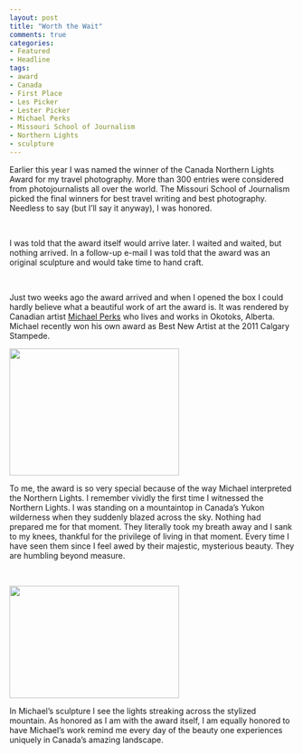 ```yaml
---
layout: post
title: "Worth the Wait"
comments: true
categories:
- Featured
- Headline
tags:
- award
- Canada
- First Place
- Les Picker
- Lester Picker
- Michael Perks
- Missouri School of Journalism
- Northern Lights
- sculpture
---
```

Earlier this year I was named the winner of the Canada Northern Lights Award for my travel photography. More than 300 entries were considered from photojournalists all over the world. The Missouri School of Journalism picked the final winners for best travel writing and best photography. Needless to say (but I’ll say it anyway), I was honored.

&nbsp;

I was told that the award itself would arrive later. I waited and waited, but nothing arrived. In a follow-up e-mail I was told that the award was an original sculpture and would take time to hand craft.

&nbsp;

Just two weeks ago the award arrived and when I opened the box I could hardly believe what a beautiful work of art the award is. It was rendered by Canadian artist <a href="http://www.metalperks.com">Michael Perks</a> who lives and works in Okotoks, Alberta. Michael recently won his own award as Best New Artist at the 2011 Calgary Stampede.

<a href="http://blog.lesterpickerphoto.com/wp-content/uploads/2012/07/Northern-Lights-Award-4-of-4.jpg"><img class="alignnone size-medium wp-image-2284" title="Canada Northern Lights Award " src="http://blog.lesterpickerphoto.com/wp-content/uploads/2012/07/Northern-Lights-Award-4-of-4-300x225.jpg" alt="" width="300" height="225" /></a>

To me, the award is so very special because of the way Michael interpreted the Northern Lights. I remember vividly the first time I witnessed the Northern Lights. I was standing on a mountaintop in Canada’s Yukon wilderness when they suddenly blazed across the sky. Nothing had prepared me for that moment. They literally took my breath away and I sank to my knees, thankful for the privilege of living in that moment. Every time I have seen them since I feel awed by their majestic, mysterious beauty. They are humbling beyond measure.

&nbsp;

<a href="http://blog.lesterpickerphoto.com/wp-content/uploads/2012/07/Northern-Lights-Award-1-of-1.jpg"><img class="size-medium wp-image-2285" title="Northen lights over Yukon River, Dawson City, Yukon, Canada" src="http://blog.lesterpickerphoto.com/wp-content/uploads/2012/07/Northern-Lights-Award-1-of-1-300x199.jpg" alt="" width="300" height="199" /></a>

In Michael’s sculpture I see the lights streaking across the stylized mountain. As honored as I am with the award itself, I am equally honored to have Michael’s work remind me every day of the beauty one experiences uniquely in Canada’s amazing landscape.

&nbsp;